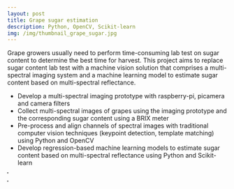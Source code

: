 ```yaml
---
layout: post
title: Grape sugar estimation
description: Python, OpenCV, Scikit-learn
img: /img/thumbnail_grape_sugar.jpg
---
```


Grape growers usually need to perform time-consuming lab test on sugar content to determine the best time for harvest. This project aims to replace sugar content lab test with a machine vision solution that comprises a multi-spectral imaging system and a machine learning model to estimate sugar content based on multi-spectral reflectance.
- Develop a multi-spectral imaging prototype with raspberry-pi, picamera and camera filters
- Collect multi-spectral images of grapes using the imaging prototype and the corresponding sugar content using a BRIX meter
- Pre-process and align channels of spectral images with traditional computer vision techniques (keypoint detection, template matching) using Python and OpenCV
- Develop regression-based machine learning models to estimate sugar content based on multi-spectral reflectance using Python and Scikit-learn

<div>
	<img class="col" src="{{ site.baseurl }}/img/grape_sugar.jpg" alt="" title="Multi-spectral imaging" border="1"/><br/><br/>
	<img class="col" src="{{ site.baseurl }}/img/grape_regression.jpg" alt="" title="Sugar regression model" border="1"/>
</div>